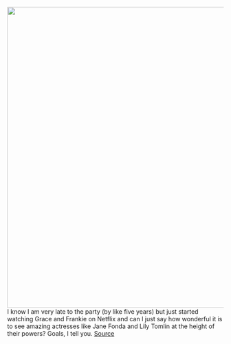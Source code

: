 <img src='https://cdn.vox-cdn.com/thumbor/LoFoP3yZTw6PwJiMn1FxyDPaWm8=/0x0:2000x1333/1200x800/filters:focal(840x507:1160x827)/cdn.vox-cdn.com/uploads/chorus_image/image/67615456/martin_sheen_bartlet.0.jpeg' width='700px' /><br/>
I know I am very late to the party (by like five years) but just started watching Grace and Frankie on Netflix and can I just say how wonderful it is to see amazing actresses like Jane Fonda and Lily Tomlin at the height of their powers? Goals, I tell you.
<a href='https://www.theverge.com/2020/10/11/21508418/new-trailers-the-stand-a-teacher-west-wing-hulu-hbo-cbs-amazon-streaming'> Source <a/>